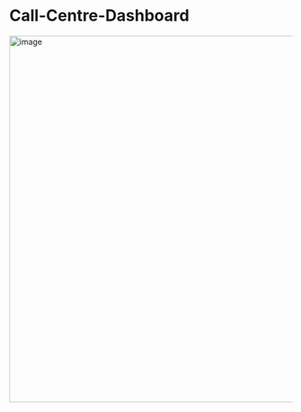# Call-Centre-Dashboard
<img width="1158" height="652" alt="image" src="https://github.com/user-attachments/assets/7ae294a2-bbdf-4494-a5b4-92a806947be8" />
